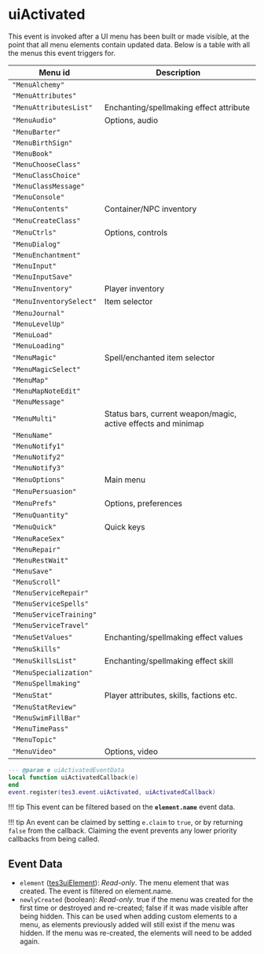 # uiActivated
<div class="search_terms" style="display: none">uiactivated</div>

<!---
	This file is autogenerated. Do not edit this file manually. Your changes will be ignored.
	More information: https://github.com/MWSE/MWSE/tree/master/docs
-->

This event is invoked after a UI menu has been built or made visible, at the point that all menu elements contain updated data. Below is a table with all the menus this event triggers for.

Menu id                 | Description
----------------------- | -------------------------
`"MenuAlchemy"`         |
`"MenuAttributes"`      |
`"MenuAttributesList"`  | Enchanting/spellmaking effect attribute
`"MenuAudio"`           | Options, audio
`"MenuBarter"`          |
`"MenuBirthSign"`       |
`"MenuBook"`            |
`"MenuChooseClass"`     |
`"MenuClassChoice"`     |
`"MenuClassMessage"`    |
`"MenuConsole"`         |
`"MenuContents"`        | Container/NPC inventory
`"MenuCreateClass"`     |
`"MenuCtrls"`           | Options, controls
`"MenuDialog"`          |
`"MenuEnchantment"`     |
`"MenuInput"`           |
`"MenuInputSave"`       |
`"MenuInventory"`       | Player inventory
`"MenuInventorySelect"` | Item selector
`"MenuJournal"`         |
`"MenuLevelUp"`         |
`"MenuLoad"`            |
`"MenuLoading"`         |
`"MenuMagic"`           | Spell/enchanted item selector
`"MenuMagicSelect"`     |
`"MenuMap"`             |
`"MenuMapNoteEdit"`     |
`"MenuMessage"`         |
`"MenuMulti"`           | Status bars, current weapon/magic, active effects and minimap
`"MenuName"`            |
`"MenuNotify1"`         |
`"MenuNotify2"`         |
`"MenuNotify3"`         |
`"MenuOptions"`         | Main menu
`"MenuPersuasion"`      |
`"MenuPrefs"`           | Options, preferences
`"MenuQuantity"`        |
`"MenuQuick"`           | Quick keys
`"MenuRaceSex"`         |
`"MenuRepair"`          |
`"MenuRestWait"`        |
`"MenuSave"`            |
`"MenuScroll"`          |
`"MenuServiceRepair"`   |
`"MenuServiceSpells"`   |
`"MenuServiceTraining"` |
`"MenuServiceTravel"`   |
`"MenuSetValues"`       | Enchanting/spellmaking effect values
`"MenuSkills"`          |
`"MenuSkillsList"`      | Enchanting/spellmaking effect skill
`"MenuSpecialization"`  |
`"MenuSpellmaking"`     |
`"MenuStat"`            | Player attributes, skills, factions etc.
`"MenuStatReview"`      |
`"MenuSwimFillBar"`     |
`"MenuTimePass"`        |
`"MenuTopic"`           |
`"MenuVideo"`           | Options, video


```lua
--- @param e uiActivatedEventData
local function uiActivatedCallback(e)
end
event.register(tes3.event.uiActivated, uiActivatedCallback)
```

!!! tip
	This event can be filtered based on the **`element.name`** event data.

!!! tip
	An event can be claimed by setting `e.claim` to `true`, or by returning `false` from the callback. Claiming the event prevents any lower priority callbacks from being called.

## Event Data

* `element` ([tes3uiElement](../types/tes3uiElement.md)): *Read-only*. The menu element that was created. The event is filtered on element.name.
* `newlyCreated` (boolean): *Read-only*. true if the menu was created for the first time or destroyed and re-created; false if it was made visible after being hidden. This can be used when adding custom elements to a menu, as elements previously added will still exist if the menu was hidden. If the menu was re-created, the elements will need to be added again.

